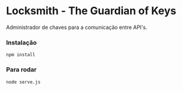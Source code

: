# Locksmith - The Guardian of Keys

Administrador de chaves para a comunicação entre API's.

### Instalação
```
npm install
```

### Para rodar
```
node serve.js
```